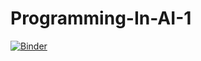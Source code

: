 # Programming-In-AI-1

[![Binder](https://mybinder.org/badge_logo.svg)](https://mybinder.org/v2/gh/AbdullahJanKhan/Programming-In-AI-1/main)

